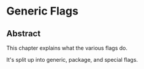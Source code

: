 # Generic Flags

## Abstract
This chapter explains what the various flags do.

It's split up into generic, package, and special flags.
